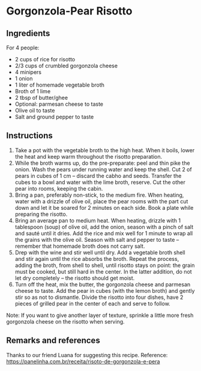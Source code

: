 # Gorgonzola-Pear Risotto

## Ingredients

For 4 people:

- 2 cups of rice for risotto
- 2/3 cups of crumbled gorgonzola cheese
- 4 minipers
- 1 onion
- 1 liter of homemade vegetable broth
- Broth of 1 lime
- 2 tbsp of butter/ghee
- Optional: parmesan cheese to taste
- Olive oil to taste
- Salt and ground pepper to taste

## Instructions

1. Take a pot with the vegetable broth to the high heat. When it boils, lower the heat and keep warm throughout the risotto preparation.
1. While the broth warms up, do the pre-preparate: peel and thin pike the onion. Wash the pears under running water and keep the shell. Cut 2 of pears in cubes of 1 cm – discard the cabho and seeds. Transfer the cubes to a bowl and water with the lime broth, reserve. Cut the other pear into rooms, keeping the cabin.
1. Bring a pan, preferably non-stick, to the medium fire. When heating, water with a drizzle of olive oil, place the pear rooms with the part cut down and let it be soared for 2 minutes on each side. Book a plate while preparing the risotto.
1. Bring an average pan to medium heat. When heating, drizzle with 1 tablespoon (soup) of olive oil, add the onion, season with a pinch of salt and sauté until it dries. Add the rice and mix well for 1 minute to wrap all the grains with the olive oil. Season with salt and pepper to taste – remember that homemade broth does not carry salt.
1. Drep with the wine and stir well until dry. Add a vegetable broth shell and stir again until the rice absorbs the broth. Repeat the process, adding the broth, from shell to shell, until risotto stays on point: the grain must be cooked, but still hard in the center. In the latter addition, do not let dry completely – the risotto should get moist.
1. Turn off the heat, mix the butter, the gorgonzola cheese and parmesan cheese to taste. Add the pear in cubes (with the lemon broth) and gently stir so as not to dismantle. Divide the risotto into four dishes, have 2 pieces of grilled pear in the center of each and serve to follow.

Note: If you want to give another layer of texture, sprinkle a little more fresh gorgonzola cheese on the risotto when serving.

## Remarks and references

Thanks to our friend Luana for suggesting this recipe.
Reference: https://panelinha.com.br/receita/risoto-de-gorgonzola-e-pera
